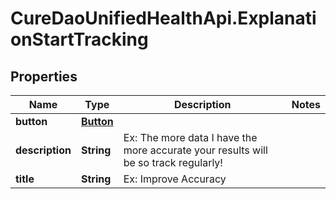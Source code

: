 # CureDaoUnifiedHealthApi.ExplanationStartTracking

## Properties

Name | Type | Description | Notes
------------ | ------------- | ------------- | -------------
**button** | [**Button**](Button.md) |  | 
**description** | **String** | Ex: The more data I have the more accurate your results will be so track regularly! | 
**title** | **String** | Ex: Improve Accuracy | 


